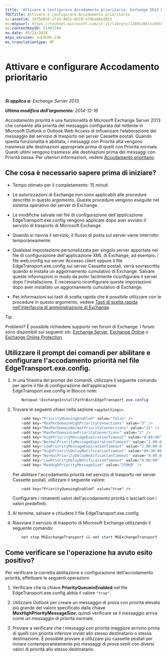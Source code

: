 ```yaml
---
title: 'Attivare e configurare Accodamento prioritario: Exchange 2013 Help'
TOCTitle: Attivare e configurare Accodamento prioritario
ms:assetid: 1975d85d-2f1d-4852-8d19-e74ba4ba3853
ms:mtpsurl: https://technet.microsoft.com/it-it/library/JJ891104(v=EXCHG.150)
ms:contentKeyID: 51407344
ms.date: 05/22/2018
mtps_version: v=EXCHG.150
ms.translationtype: MT
---
```


# Attivare e configurare Accodamento prioritario

 

_**Si applica a:** Exchange Server 2013_

_**Ultima modifica dell'argomento:** 2014-12-16_

*Accodamento priorità* è una funzionalità di Microsoft Exchange Server 2013 che consente alla priorità del messaggio configurata dal mittente in Microsoft Outlook o Outlook Web Access di influenzare l'elaborazione del messaggio dal servizio di trasporto nel server Cassette postali. Quando questa funzionalità è abilitata, i messaggi con Priorità alta vengono trasmessi alle destinazioni appropriate prima di quelli con Priorità normale. Questi ultimi vengono trasmessi alle destinazioni prima dei messaggi con Priorità bassa. Per ulteriori informazioni, vedere [Accodamento prioritario](priority-queuing-exchange-2013-help.md).

## Che cosa è necessario sapere prima di iniziare?

  - Tempo stimato per il completamento: 15 minuti

  - Le autorizzazioni di Exchange non sono applicabili alle procedure descritte in questo argomento. Queste procedure vengono eseguite nel sistema operativo del server di Exchange.

  - Le modifiche salvate nel file di configurazione dell'applicazione EdgeTransport.exe.config vengono applicate dopo aver avviato il servizio di trasporto di Microsoft Exchange.

  - Quando si riavvia il servizio, il flusso di posta sul server viene interrotto temporaneamente.

  - Qualsiasi impostazione personalizzata per singolo server apportata nei file di configurazione dell'applicazione XML di Exchange, ad esempio, i file web.config sui server Accesso client oppure il file EdgeTransport.exe.config sui server Cassette postali, verrà sovrascritta quando si installa un aggiornamento cumulativo di Exchange. Salvare queste informazioni in modo da poter facilmente riconfigurare il server dopo l'installazione. È necessario riconfigurare queste impostazioni dopo aver installato un aggiornamento cumulativo di Exchange.

  - Per informazioni sui tasti di scelta rapida che è possibile utilizzare con le procedure in questo argomento, vedere [Tasti di scelta rapida nell'interfaccia di amministrazione di Exchange](keyboard-shortcuts-in-the-exchange-admin-center-exchange-online-protection-help.md).


> [!TIP]
> Problemi? È possibile richiedere supporto nei forum di Exchange. I forum sono disponibili sui seguenti siti: <A href="https://go.microsoft.com/fwlink/p/?linkid=60612">Exchange Server</A>, <A href="https://go.microsoft.com/fwlink/p/?linkid=267542">Exchange Online</A> o <A href="https://go.microsoft.com/fwlink/p/?linkid=285351">Exchange Online Protection</A>.



## Utilizzare il prompt dei comandi per abilitare e configurare l'accodamento priorità nel file EdgeTransport.exe.config.

1.  In una finestra del prompt dei comandi, utilizzare il seguente comando per aprire il file di configurazione dell'applicazione EdgeTransport.exe.config in Blocco note:
    
    ```powershell
        Notepad %ExchangeInstallPath%Bin\EdgeTransport.exe.config
    ```

2.  Trovare le seguenti chiavi nella sezione `<appSettings>`.
    ```powershell
        <add key="PriorityQueuingEnabled" value="false" />
        <add key="MaxPerDomainHighPriorityConnections" value="3" />
        <add key="MaxPerDomainNormalPriorityConnections" value="15" />
        <add key="MaxPerDomainLowPriorityConnections" value="2" />
        <add key="HighPriorityMessageExpirationTimeout" value="8:00:00" />
        <add key="NormalPriorityMessageExpirationTimeout" value="2.00:00:00" />
        <add key="LowPriorityMessageExpirationTimeout" value="2.00:00:00" />
        <add key="HighPriorityDelayNotificationTimeout" value="00:30:00" />
        <add key="NormalPriorityDelayNotificationTimeout" value="4:00:00" />
        <add key="LowPriorityDelayNotificationTimeout" value="8:00:00" />
        <add key="MaxHighPriorityMessageSize" value="250KB" />
    ```
    
    Per abilitare l'accodamento priorità nel servizio di trasporto nel server Cassette postali, utilizzare il seguente valore:
    
    ```command line
        <add key="PriorityQueuingEnabled" value="true" />
    ```
    
    Configurare i rimanenti valori dell'accodamento prorità o lasciarli con i valori predefiniti.

3.  Al termine, salvare e chiudere il file EdgeTransport.exe.config.

4.  Riavviare il servizio di trasporto di Microsoft Exchange utilizzando il seguente comando:
    ```powershell
        net stop MSExchangeTransport && net start MSExchangeTransport
    ```
    
## Come verificare se l'operazione ha avuto esito positivo?

Per verificare la corretta abilitazione e configurazione dell'accodamento priorità, effettuare le seguenti operazioni:

1.  Verificare che la chiave **PriorityQueueinEnabled** nel file EdgeTransport.exe.config abbia il valore `"true"`.

2.  Utilizzare Outlook per creare un messaggio di prova con priorità elevata più grande del valore specificato dalla chiave **MaxHighPriorityMessageSize**, quindi verificare se il messaggio arriva come un messaggio di priorità normale.

3.  Provare a verificare che i messaggi con priorità maggiore arrivino prima di quelli con priorità inferiore inviati allo stesso destinatario o stessa destinazione. È possibile provare a utilizzare più cassette postali per inviare contemporaneamente più messaggi di prova simili con diversi valori di priorità allo stesso destinatario.

